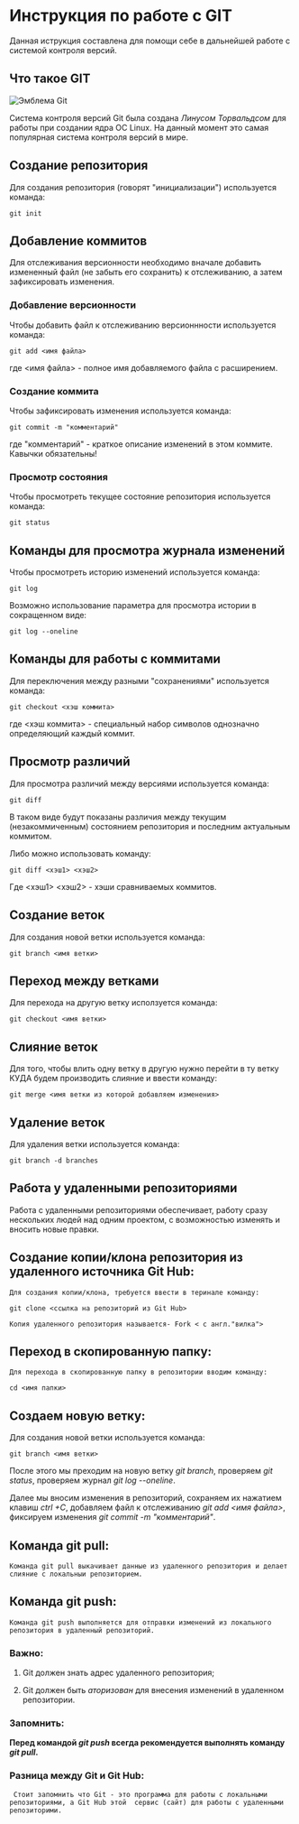 # **Инструкция по работе с GIT**

Данная иструкция составлена для помощи себе в дальнейшей работе с системой контроля версий.

## Что такое GIT

![Эмблема Git](git.JPG)

Система контроля версий Git была создана *Линусом Торвальдсом* для работы при создании ядра ОС Linux. На данный момент это самая популярная система контроля версий в мире.

## Создание репозитория

Для создания репозитория (говорят "инициализации") используется команда:

    git init

## Добавление коммитов

Для отслеживания версионности необходимо вначале добавить измененный файл (не забыть его сохранить) к отслеживанию, а затем зафиксировать изменения.

### Добавление версионности

Чтобы добавить файл к отслеживанию версионнности используется команда:

    git add <имя файла>

где <имя файла> - полное имя добавляемого файла с расширением.

### Создание коммита

Чтобы зафиксировать изменения используется команда:

    git commit -m "комментарий"

где "комментарий" - краткое описание изменений в этом коммите. Кавычки обязательны!

### Просмотр состояния

Чтобы просмотреть текущее состояние репозитория используется команда:

    git status

## Команды для просмотра журнала изменений

Чтобы просмотреть историю изменений используется команда:

    git log

Возможно использование параметра для просмотра истории в сокращенном виде:

    git log --oneline

## Команды для работы с коммитами

Для переключения между разными "сохранениями" используется команда:

    git checkout <хэш коммита>

где <хэш коммита> - специальный набор символов однозначно определяющий каждый коммит.

## Просмотр различий

Для просмотра различий между версиями используется команда:

    git diff

В таком виде будут показаны различия между текущим (незакоммиченным) состоянием репозитория и последним актуальным коммитом.

Либо можно использовать команду:

    git diff <хэш1> <хэш2>

Где <хэш1> <хэш2> - хэши сравниваемых коммитов.

## Создание веток

Для создания новой ветки используется команда:

    git branch <имя ветки>

## Переход между ветками

Для перехода на другую ветку исползуется команда:

    git checkout <имя ветки>

## Слияние веток

Для того, чтобы влить одну ветку в другую нужно перейти в ту ветку КУДА будем производить слияние и ввести команду:

    git merge <имя ветки из которой добавляем изменения>

## Удаление веток

Для удаления ветки используется команда:
    
    git branch -d branches

## Работа у удаленными репозиториями 

Работа с удаленными репозиториями обеспечивает, работу сразу нескольких людей над одним проектом, с возможностью изменять и вносить новые правки.

## Создание копии/клона репозитория из удаленного источника Git Hub:

    Для создания копии/клона, требуется ввести в теринале команду:

    git clone <cсылка на репозиторий из Git Hub>

    Копия удаленного репозитория называется- Fork < с англ."вилка">

## Переход в скопированную папку:

    Для перехода в скопированную папку в репозитории вводим команду:

    cd <имя папки>

## Cоздаем новую ветку:

Для создания новой ветки используется команда:

    git branch <имя ветки>

После этого мы преходим на новую ветку *git branch*, проверяем *git status*, проверяем журнал *git log --oneline*.

Далее мы вносим изменения в репозиторий, сохраняем их нажатием клавиш *ctrl +C*, добавляем файл к отслеживанию *git add <имя файла>*, фиксируем изменения *git commit -m "комментарий"*. 

## Команда git pull:

    Команда git pull выкачивает данные из удаленного репозитория и делает слияние с локальныи репозиторием.

## Команда git push:

    Команда git push выполняется для отправки изменений из локального репозитория в удаленный репозиторий.

### Важно: 

1. Git должен знать адрес удаленного репозитория;

2. Git должен быть *аторизован* для внесения изменений в удаленном репозитории.

### Запомнить:

**Перед командой *git push* всегда рекомендуется выполнять команду *git pull*.**

### Разница между Git и Git Hub:

     Стоит запомнить что Git - это программа для работы с локальными репозиториями, а Git Hub этой  сервис (сайт) для работы с удаленными репозиторими.
